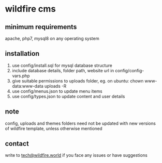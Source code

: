 # wildfire cms

## minimum requirements
apache, php7, mysql8 on any operating system

## installation
1. use config/install.sql for mysql database structure
2. include database details, folder path, website url in config/config-vars.php
3. give suitable permissions to uploads folder, eg. on ubuntu: chown www-data:www-data uploads -R
4. use config/menus.json to update menu items
5. use config/types.json to update content and user details

## note
config, uploads and themes folders need not be updated with new versions of wildfire template, unless otherwise mentioned

## contact
write to tech@wildfire.world if you face any issues or have suggestions 
